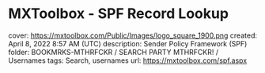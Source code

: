 # MXToolbox - SPF Record Lookup

cover: https://mxtoolbox.com/Public/Images/logo_square_1900.png
created: April 8, 2022 8:57 AM (UTC)
description: Sender Policy Framework (SPF)
folder: BOOKMRKS-MTHRFCKR / SEARCH PARTY MTHRFCKR! / Usernames
tags: Search, usernames
url: https://mxtoolbox.com/spf.aspx